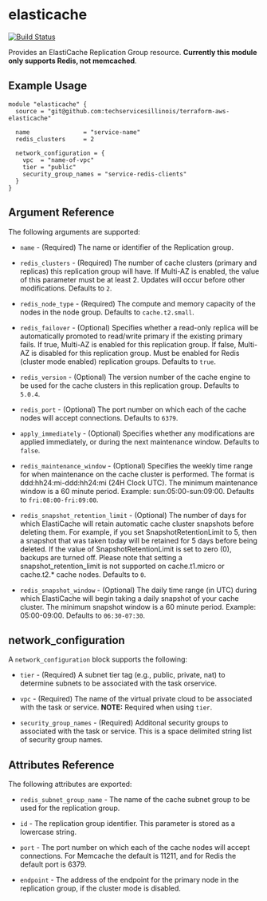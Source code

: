 # elasticache

[![Build Status](https://drone.techservices.illinois.edu/api/badges/techservicesillinois/terraform-aws-elasticache/status.svg)](https://drone.techservices.illinois.edu/techservicesillinois/terraform-aws-elasticache)

Provides an ElastiCache Replication Group resource. **Currently this module only supports Redis, not memcached**.

Example Usage
----------------

```hcl
module "elasticache" {
  source = "git@github.com:techservicesillinois/terraform-aws-elasticache"

  name               = "service-name"
  redis_clusters     = 2

  network_configuration = {
    vpc  = "name-of-vpc"
    tier = "public"
    security_group_names = "service-redis-clients"
  }
}
```

Argument Reference
-----------------

The following arguments are supported:

* `name` - (Required) The name or identifier of the Replication group.  

* `redis_clusters` - (Required) The number of cache clusters (primary and replicas) this replication group will have. If Multi-AZ is enabled, the value of this parameter must be at least 2. Updates will occur before other modifications. Defaults to `2`.

* `redis_node_type` - (Required) The compute and memory capacity of the nodes in the node group. Defaults to `cache.t2.small`.

* `redis_failover` - (Optional) Specifies whether a read-only replica will be automatically promoted to read/write primary if the existing primary fails. If true, Multi-AZ is enabled for this replication group. If false, Multi-AZ is disabled for this replication group. Must be enabled for Redis (cluster mode enabled) replication groups. Defaults to `true`.

* `redis_version` - (Optional) The version number of the cache engine to be used for the cache clusters in this replication group. Defaults to `5.0.4`.

* `redis_port` - (Optional) The port number on which each of the cache nodes will accept connections. Defaults to `6379`.

* `apply_immediately` - (Optional) Specifies whether any modifications are applied immediately, or during the next maintenance window. Defaults to `false`.

* `redis_maintenance_window` - (Optional) Specifies the weekly time range for when maintenance on the cache cluster is performed. The format is ddd:hh24:mi-ddd:hh24:mi (24H Clock UTC). The minimum maintenance window is a 60 minute period. Example: sun:05:00-sun:09:00. Defaults to `fri:08:00-fri:09:00`.

* `redis_snapshot_retention_limit` - (Optional) The number of days for which ElastiCache will retain automatic cache cluster snapshots before deleting them. For example, if you set SnapshotRetentionLimit to 5, then a snapshot that was taken today will be retained for 5 days before being deleted. If the value of SnapshotRetentionLimit is set to zero (0), backups are turned off. Please note that setting a snapshot_retention_limit is not supported on cache.t1.micro or cache.t2.* cache nodes. Defaults to `0`.

* `redis_snapshot_window` - (Optional) The daily time range (in UTC) during which ElastiCache will begin taking a daily snapshot of your cache cluster. The minimum snapshot window is a 60 minute period. Example: 05:00-09:00. Defaults to `06:30-07:30`.

network_configuration
-----------------------

A `network_configuration` block supports the following:

* `tier` - (Required) A subnet tier tag (e.g., public, private, nat) to determine subnets to be associated with the task orservice.

* `vpc` - (Required) The name of the virtual private cloud to be associated with the task or service. **NOTE:** Required when using `tier`.

* `security_group_names` - (Required) Additonal security groups to associated with the task or service. This is a space delimited string list of security group names.  

Attributes Reference
--------------------

The following attributes are exported:

* `redis_subnet_group_name` - The name of the cache subnet group to be used for the replication group.
  
* `id` - The replication group identifier. This parameter is stored as a lowercase string.  
  
* `port` - The port number on which each of the cache nodes will accept connections. For Memcache the default is 11211, and for Redis the default port is 6379.

* `endpoint` - The address of the endpoint for the primary node in the replication group, if the cluster mode is disabled.
